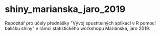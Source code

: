 # shiny_marianska_jaro_2019
Repozitář pro účely přednášky "Vývoj spustitelných aplikací v R pomocí balíčku shiny" v rámci statistického workshopu Mariánská, jaro 2019.
